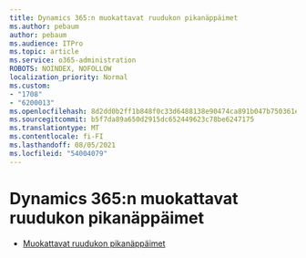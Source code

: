 ```yaml
---
title: Dynamics 365:n muokattavat ruudukon pikanäppäimet
ms.author: pebaum
author: pebaum
ms.audience: ITPro
ms.topic: article
ms.service: o365-administration
ROBOTS: NOINDEX, NOFOLLOW
localization_priority: Normal
ms.custom:
- "1708"
- "6200013"
ms.openlocfilehash: 8d2dd0b2ff1b848f0c33d6488138e90474ca891b047b750361ea509ddc5f535f
ms.sourcegitcommit: b5f7da89a650d2915dc652449623c78be6247175
ms.translationtype: MT
ms.contentlocale: fi-FI
ms.lasthandoff: 08/05/2021
ms.locfileid: "54004079"
---
```

# <a name="dynamics-365-editable-grid-keyboard-shortcuts"></a>Dynamics 365:n muokattavat ruudukon pikanäppäimet

* [Muokattavat ruudukon pikanäppäimet](https://docs.microsoft.com/dynamics365/customer-engagement/basics/keyboard-shortcuts#editable-grids-views)
